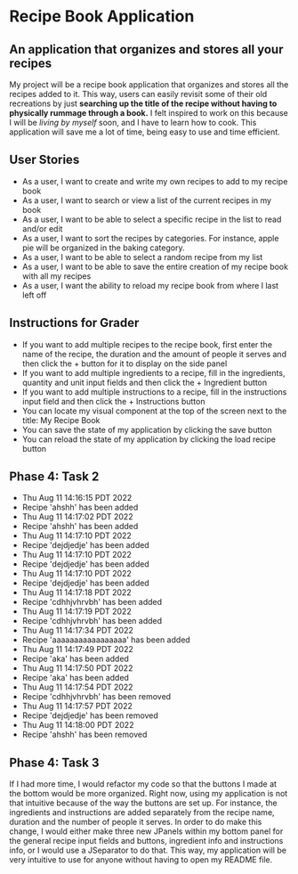 # Recipe Book Application

## An application that organizes and stores all your recipes

My project will be a recipe book application that organizes and stores
all the recipes added to it. This way, users can easily revisit some of 
their old recreations by just **searching up the title of the recipe without 
having to physically rummage through a book.** I felt inspired to work on this
because I will be *living by myself* soon, and I have to learn how to cook.
This application will save me a lot of time, being easy to use and time efficient.


## User Stories
- As a user, I want to create and write my own recipes to add to my recipe book
- As a user, I want to search or view a list of the current recipes in my book
- As a user, I want to be able to select a specific recipe in the list to read and/or edit
- As a user, I want to sort the recipes by categories. For instance, apple pie will be organized in the baking category.
- As a user, I want to be able to select a random recipe from my list
- As a user, I want to be able to save the entire creation of my recipe book with all my recipes
- As a user, I want the ability to reload my recipe book from where I last left off

## Instructions for Grader
- If you want to add multiple recipes to the recipe book, first enter the name of the recipe,
the duration and the amount of people it serves and then click the + button for it to display on the 
side panel
- If you want to add multiple ingredients to a recipe, fill in the ingredients, quantity
and unit input fields and then click the + Ingredient button
- If you want to add multiple instructions to a recipe, fill in the instructions input 
field and then click the + Instructions button
- You can locate my visual component at the top of the screen next to the title: My Recipe Book
- You can save the state of my application by clicking the save button
- You can reload the state of my application by clicking the load recipe button

## Phase 4: Task 2
- Thu Aug 11 14:16:15 PDT 2022
- Recipe 'ahshh' has been added
- Thu Aug 11 14:17:02 PDT 2022
- Recipe 'ahshh' has been added
- Thu Aug 11 14:17:10 PDT 2022
- Recipe 'dejdjedje' has been added
- Thu Aug 11 14:17:10 PDT 2022
- Recipe 'dejdjedje' has been added
- Thu Aug 11 14:17:10 PDT 2022
- Recipe 'dejdjedje' has been added
- Thu Aug 11 14:17:18 PDT 2022
- Recipe 'cdhhjvhrvbh' has been added
- Thu Aug 11 14:17:19 PDT 2022
- Recipe 'cdhhjvhrvbh' has been added
- Thu Aug 11 14:17:34 PDT 2022
- Recipe 'aaaaaaaaaaaaaaaaa' has been added
- Thu Aug 11 14:17:49 PDT 2022
- Recipe 'aka' has been added
- Thu Aug 11 14:17:50 PDT 2022
- Recipe 'aka' has been added
- Thu Aug 11 14:17:54 PDT 2022
- Recipe 'cdhhjvhrvbh' has been removed
- Thu Aug 11 14:17:57 PDT 2022
- Recipe 'dejdjedje' has been removed
- Thu Aug 11 14:18:00 PDT 2022
- Recipe 'ahshh' has been removed

## Phase 4: Task 3
If I had more time, I would refactor my code so that the buttons I  made at the bottom would be more organized. 
Right now, using my application is not that intuitive because of the way the buttons are set up. For instance, 
the ingredients and instructions are added separately from the recipe name, duration and the number of people 
it serves. In order to do make this change, I would either make three new JPanels within my bottom panel for the
general recipe input fields and buttons, ingredient info and instructions info, or I would use a JSeparator to do that.
This way, my application will be very intuitive to use for anyone without having to open my README file.
